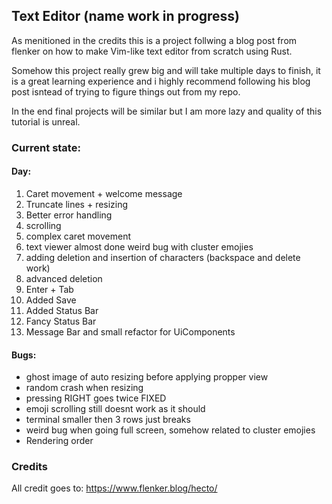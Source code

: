 
## Text Editor (name work in progress)

As menitioned in the credits this is a project follwing a blog post from flenker on how to make Vim-like text editor from scratch using Rust.

Somehow this project really grew big and will take multiple days to finish, it is a great learning experience and i highly recommend following his blog post isntead of trying to figure things out from my repo.

In the end final projects will be similar but I am more lazy and quality of this tutorial is unreal.

### Current state: 

#### Day:
1. Caret movement + welcome message
2. Truncate lines + resizing
2. Better error handling
3. scrolling
3. complex caret movement
4. text viewer almost done weird bug with cluster emojies
5. adding deletion and insertion of characters (backspace and delete work)
5. advanced deletion
6. Enter + Tab
6. Added Save
6. Added Status Bar
7. Fancy Status Bar
7. Message Bar and small refactor for UiComponents

#### Bugs: 
- ghost image of auto resizing before applying propper view
- random crash when resizing
- pressing RIGHT goes twice FIXED
- emoji scrolling still doesnt work as it should
- terminal smaller then 3 rows just breaks 
- weird bug when going full screen, somehow related to cluster emojies
- Rendering order 

### Credits

All credit goes to: https://www.flenker.blog/hecto/
